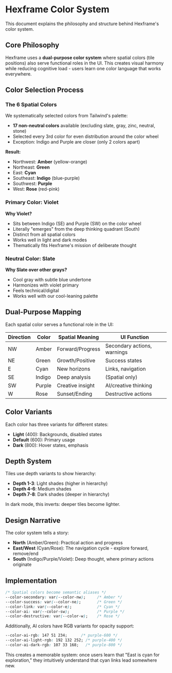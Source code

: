 # Hexframe Color System

This document explains the philosophy and structure behind Hexframe's color system.

## Core Philosophy

Hexframe uses a **dual-purpose color system** where spatial colors (tile positions) also serve functional roles in the UI. This creates visual harmony while reducing cognitive load - users learn one color language that works everywhere.

## Color Selection Process

### The 6 Spatial Colors

We systematically selected colors from Tailwind's palette:
- **17 non-neutral colors** available (excluding slate, gray, zinc, neutral, stone)
- Selected every 3rd color for even distribution around the color wheel
- Exception: Indigo and Purple are closer (only 2 colors apart)

**Result:**
- Northwest: **Amber** (yellow-orange)
- Northeast: **Green** 
- East: **Cyan**
- Southeast: **Indigo** (blue-purple)
- Southwest: **Purple**
- West: **Rose** (red-pink)

### Primary Color: Violet

**Why Violet?**
- Sits between Indigo (SE) and Purple (SW) on the color wheel
- Literally "emerges" from the deep thinking quadrant (South)
- Distinct from all spatial colors
- Works well in light and dark modes
- Thematically fits Hexframe's mission of deliberate thought

### Neutral Color: Slate

**Why Slate over other grays?**
- Cool gray with subtle blue undertone
- Harmonizes with violet primary
- Feels technical/digital
- Works well with our cool-leaning palette

## Dual-Purpose Mapping

Each spatial color serves a functional role in the UI:

| Direction | Color | Spatial Meaning | UI Function |
|-----------|-------|-----------------|-------------|
| NW | Amber | Forward/Progress | Secondary actions, warnings |
| NE | Green | Growth/Positive | Success states |
| E | Cyan | New horizons | Links, navigation |
| SE | Indigo | Deep analysis | (Spatial only) |
| SW | Purple | Creative insight | AI/creative thinking |
| W | Rose | Sunset/Ending | Destructive actions |

## Color Variants

Each color has three variants for different states:
- **Light** (400): Backgrounds, disabled states
- **Default** (600): Primary usage
- **Dark** (800): Hover states, emphasis

## Depth System

Tiles use depth variants to show hierarchy:
- **Depth 1-3**: Light shades (higher in hierarchy)
- **Depth 4-6**: Medium shades
- **Depth 7-8**: Dark shades (deeper in hierarchy)

In dark mode, this inverts: deeper tiles become lighter.

## Design Narrative

The color system tells a story:
- **North** (Amber/Green): Practical action and progress
- **East/West** (Cyan/Rose): The navigation cycle - explore forward, remove/end
- **South** (Indigo/Purple/Violet): Deep thought, where primary actions originate

## Implementation

```css
/* Spatial colors become semantic aliases */
--color-secondary: var(--color-nw);     /* Amber */
--color-success: var(--color-ne);       /* Green */
--color-link: var(--color-e);           /* Cyan */
--color-ai: var(--color-sw);            /* Purple */
--color-destructive: var(--color-w);    /* Rose */
```

Additionally, AI colors have RGB variants for opacity support:
```css
--color-ai-rgb: 147 51 234;      /* purple-600 */
--color-ai-light-rgb: 192 132 252; /* purple-400 */
--color-ai-dark-rgb: 107 33 168;   /* purple-800 */
```

This creates a memorable system: once users learn that "East is cyan for exploration," they intuitively understand that cyan links lead somewhere new.